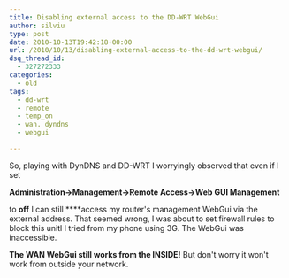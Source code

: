 ```yaml
---
title: Disabling external access to the DD-WRT WebGui
author: silviu
type: post
date: 2010-10-13T19:42:18+00:00
url: /2010/10/13/disabling-external-access-to-the-dd-wrt-webgui/
dsq_thread_id:
  - 327272333
categories:
  - old
tags:
  - dd-wrt
  - remote
  - temp_on
  - wan. dyndns
  - webgui

---
```

So, playing with DynDNS and DD-WRT I worryingly observed that even if I set

**Administration->Management->Remote Access->Web GUI Management**

to **off** I can still ****access my router's management WebGui via the external address. That seemed wrong, I was about to set firewall rules to block this unitl I tried from my phone using 3G. The WebGui was inaccessible.

**The WAN WebGui still works from the INSIDE!** But don't worry it won't work from outside your network.